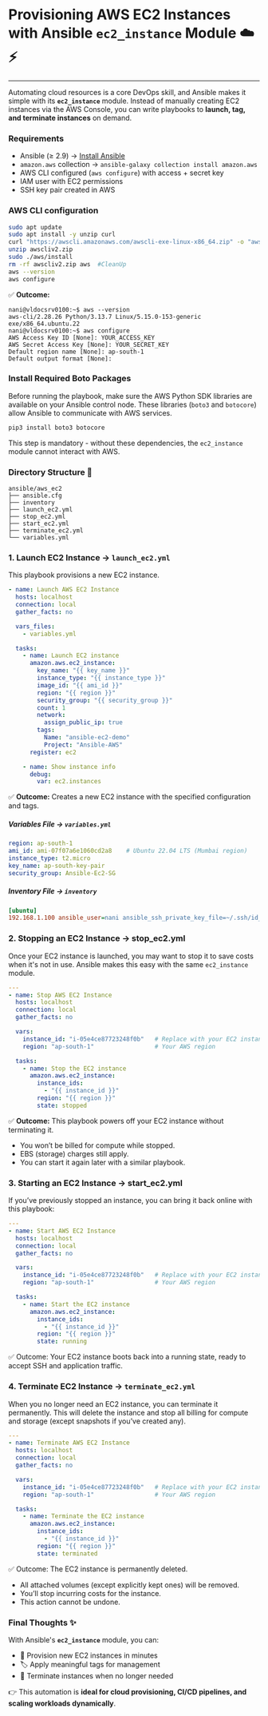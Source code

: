 # Provisioning AWS EC2 Instances with Ansible `ec2_instance` Module ☁️⚡
---

Automating cloud resources is a core DevOps skill, and Ansible makes it simple with its **`ec2_instance`** module. Instead of manually creating EC2 instances via the AWS Console, you can write playbooks to **launch, tag, and terminate instances** on demand.

### Requirements

-   Ansible (≥ 2.9) → [Install Ansible](https://narendrakaduru.online/blog/install-ansible-using-pip)
-   `amazon.aws` collection → `ansible-galaxy collection install amazon.aws`
-   AWS CLI configured (`aws configure`) with access + secret key
-   IAM user with EC2 permissions
-   SSH key pair created in AWS

### AWS CLI configuration

```bash
sudo apt update
sudo apt install -y unzip curl
curl "https://awscli.amazonaws.com/awscli-exe-linux-x86_64.zip" -o "awscliv2.zip"
unzip awscliv2.zip
sudo ./aws/install
rm -rf awscliv2.zip aws  #CleanUp
aws --version
aws configure
```

✅ **Outcome:**

```text
nani@vldocsrv0100:~$ aws --version
aws-cli/2.28.26 Python/3.13.7 Linux/5.15.0-153-generic exe/x86_64.ubuntu.22
nani@vldocsrv0100:~$ aws configure
AWS Access Key ID [None]: YOUR_ACCESS_KEY
AWS Secret Access Key [None]: YOUR_SECRET_KEY
Default region name [None]: ap-south-1
Default output format [None]:
```

### Install Required Boto Packages

Before running the playbook, make sure the AWS Python SDK libraries are available on your Ansible control node. These libraries (`boto3` and `botocore`) allow Ansible to communicate with AWS services.

```bash
pip3 install boto3 botocore
```
This step is mandatory - without these dependencies, the `ec2_instance` module cannot interact with AWS.

### Directory Structure 📂

```text
ansible/aws_ec2
├── ansible.cfg
├── inventory
├── launch_ec2.yml
├── stop_ec2.yml
├── start_ec2.yml
├── terminate_ec2.yml
└── variables.yml
```


### 1\. Launch EC2 Instance → `launch_ec2.yml`

This playbook provisions a new EC2 instance.

```yaml
- name: Launch AWS EC2 Instance
  hosts: localhost
  connection: local
  gather_facts: no

  vars_files:
    - variables.yml

  tasks:
    - name: Launch EC2 instance
      amazon.aws.ec2_instance:
        key_name: "{{ key_name }}"
        instance_type: "{{ instance_type }}"
        image_id: "{{ ami_id }}"
        region: "{{ region }}"
        security_group: "{{ security_group }}"
        count: 1
        network:
          assign_public_ip: true
        tags:
          Name: "ansible-ec2-demo"
          Project: "Ansible-AWS"
      register: ec2

    - name: Show instance info
      debug:
        var: ec2.instances
```

✅ **Outcome:** Creates a new EC2 instance with the specified configuration and tags.


##### Variables File → `variables.yml`

```yaml
region: ap-south-1
ami_id: ami-07f07a6e1060cd2a8    # Ubuntu 22.04 LTS (Mumbai region)
instance_type: t2.micro
key_name: ap-south-key-pair
security_group: Ansible-Ec2-SG
```


##### Inventory File → `inventory`

```ini
[ubuntu]
192.168.1.100 ansible_user=nani ansible_ssh_private_key_file=~/.ssh/id_ed25519_vldocsrv0100
```

### 2\. Stopping an EC2 Instance → stop_ec2.yml

Once your EC2 instance is launched, you may want to stop it to save costs when it's not in use. Ansible makes this easy with the same `ec2_instance` module.

```yaml
---
- name: Stop AWS EC2 Instance
  hosts: localhost
  connection: local
  gather_facts: no

  vars:
    instance_id: "i-05e4ce87723248f0b"   # Replace with your EC2 instance ID
    region: "ap-south-1"                 # Your AWS region

  tasks:
    - name: Stop the EC2 instance
      amazon.aws.ec2_instance:
        instance_ids:
          - "{{ instance_id }}"
        region: "{{ region }}"
        state: stopped
```

✅ **Outcome:** This playbook powers off your EC2 instance without terminating it.

- You won’t be billed for compute while stopped.
- EBS (storage) charges still apply.
- You can start it again later with a similar playbook.

### 3\. Starting an EC2 Instance → start_ec2.yml

If you’ve previously stopped an instance, you can bring it back online with this playbook:

```yaml
---
- name: Start AWS EC2 Instance
  hosts: localhost
  connection: local
  gather_facts: no

  vars:
    instance_id: "i-05e4ce87723248f0b"   # Replace with your EC2 instance ID
    region: "ap-south-1"                 # Your AWS region

  tasks:
    - name: Start the EC2 instance
      amazon.aws.ec2_instance:
        instance_ids:
          - "{{ instance_id }}"
        region: "{{ region }}"
        state: running
```
✅ Outcome: Your EC2 instance boots back into a running state, ready to accept SSH and application traffic.

### 4\. Terminate EC2 Instance → `terminate_ec2.yml`

When you no longer need an EC2 instance, you can terminate it permanently. This will delete the instance and stop all billing for compute and storage (except snapshots if you’ve created any).

```yaml
---
- name: Terminate AWS EC2 Instance
  hosts: localhost
  connection: local
  gather_facts: no

  vars:
    instance_id: "i-05e4ce87723248f0b"   # Replace with your EC2 instance ID
    region: "ap-south-1"                 # Your AWS region

  tasks:
    - name: Terminate the EC2 instance
      amazon.aws.ec2_instance:
        instance_ids:
          - "{{ instance_id }}"
        region: "{{ region }}"
        state: terminated
```

✅ Outcome: The EC2 instance is permanently deleted.

- All attached volumes (except explicitly kept ones) will be removed.
- You’ll stop incurring costs for the instance.
- This action cannot be undone.


### Final Thoughts ✨

With Ansible's **`ec2_instance`** module, you can:

-   🚀 Provision new EC2 instances in minutes
-   🏷 Apply meaningful tags for management
-   🛑 Terminate instances when no longer needed

👉 This automation is **ideal for cloud provisioning, CI/CD pipelines, and scaling workloads dynamically**.